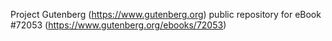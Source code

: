 Project Gutenberg (https://www.gutenberg.org) public repository
for eBook #72053 (https://www.gutenberg.org/ebooks/72053)
